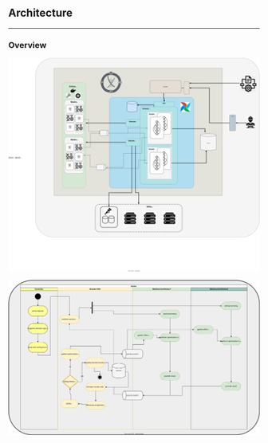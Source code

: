 <!--
Copyright (c) 2019 Matthias Tafelmeier.

This file is part of godon

godon is free software: you can redistribute it and/or modify
it under the terms of the GNU Affero General Public License as
published by the Free Software Foundation, either version 3 of the
License, or (at your option) any later version.

godon is distributed in the hope that it will be useful,
but WITHOUT ANY WARRANTY; without even the implied warranty of
MERCHANTABILITY or FITNESS FOR A PARTICULAR PURPOSE.  See the
GNU Affero General Public License for more details.

You should have received a copy of the GNU Affero General Public License
along with this godon. If not, see <http://www.gnu.org/licenses/>.
-->

## Architecture
----------------

### Overview

![Components](https://raw.githubusercontent.com/cherusk/godon-documentation/main/material/drawings/architecture.drawio.svg?sanitize=true)

![FLow_Outline](https://raw.githubusercontent.com/cherusk/godon-documentation/main/material/drawings/flow_outline.drawio.svg?sanitize=true)

